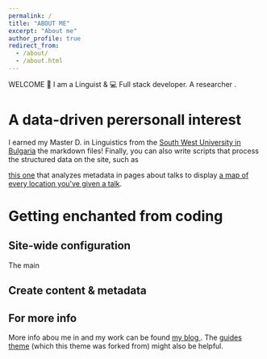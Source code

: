 ```yaml
---
permalink: /
title: "ABOUT ME"
excerpt: "About me"
author_profile: true
redirect_from:
  - /about/
  - /about.html
---
```


WELCOME 💚 I am a Linguist & 💻 Full stack developer. A researcher .

# A data-driven perersonall interest

I earned my Master D. in Linguistics from the [South West University in Bulgaria](https)
the markdown files! Finally, you can also write scripts that process the structured data on the site, such as

[this one](https://github.) that analyzes metadata in pages about talks to display [a map of every location you've given a talk](https://irenapopova.github).

# Getting enchanted from coding

## Site-wide configuration

The main

## Create content & metadata

## For more info

More info abou me in and my work can be found [my blog ](https//irenapopova.com). The [guides theme](https://mmistakes.github.io) (which this theme was forked from) might also be helpful.
